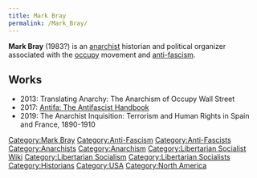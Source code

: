 ```yaml
---
title: Mark Bray
permalink: /Mark_Bray/
---
```


**Mark Bray** (1983?) is an [anarchist](Anarchism.md "wikilink") historian
and political organizer associated with the
[occupy](Occupy_Movement.md "wikilink") movement and
[anti-fascism](Anti-Fascism.md "wikilink").

## Works

- 2013: Translating Anarchy: The Anarchism of Occupy Wall Street
- 2017: [Antifa: The Antifascist
  Handbook](Antifa:_The_Antifascist_Handbook.md "wikilink")
- 2019: The Anarchist Inquisition: Terrorism and Human Rights in Spain
  and France, 1890-1910

[Category:Mark Bray](Category:Mark_Bray.md "wikilink")
[Category:Anti-Fascism](Category:Anti-Fascism.md "wikilink")
[Category:Anti-Fascists](Category:Anti-Fascists.md "wikilink")
[Category:Anarchists](Category:Anarchists.md "wikilink")
[Category:Anarchism](Category:Anarchism.md "wikilink")
[Category:Libertarian Socialist
Wiki](Category:Libertarian_Socialist_Wiki.md "wikilink")
[Category:Libertarian
Socialism](Category:Libertarian_Socialism.md "wikilink")
[Category:Libertarian
Socialists](Category:Libertarian_Socialists.md "wikilink")
[Category:Historians](Category:Historians.md "wikilink")
[Category:USA](Category:USA.md "wikilink") [Category:North
America](Category:North_America.md "wikilink")